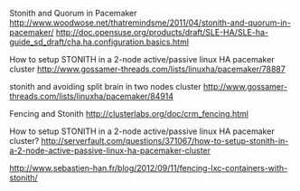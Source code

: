Stonith and Quorum in Pacemaker
http://www.woodwose.net/thatremindsme/2011/04/stonith-and-quorum-in-pacemaker/
http://doc.opensuse.org/products/draft/SLE-HA/SLE-ha-guide_sd_draft/cha.ha.configuration.basics.html

How to setup STONITH in a 2-node active/passive linux HA pacemaker cluster
http://www.gossamer-threads.com/lists/linuxha/pacemaker/78887

stonith and avoiding split brain in two nodes cluster
http://www.gossamer-threads.com/lists/linuxha/pacemaker/84914

Fencing and Stonith
http://clusterlabs.org/doc/crm_fencing.html

How to setup STONITH in a 2-node active/passive linux HA pacemaker cluster?
http://serverfault.com/questions/371067/how-to-setup-stonith-in-a-2-node-active-passive-linux-ha-pacemaker-cluster

http://www.sebastien-han.fr/blog/2012/09/11/fencing-lxc-containers-with-stonith/
